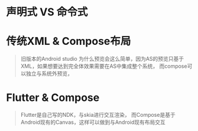 # 声明式 VS 命令式

# 传统XML & Compose布局
> 旧版本的Android studio 为什么预览会这么简单，因为AS的预览只基于XML，如果想要达到完全体效果需要在AS中集成整个系统，
> 而compose可以独立与系统外预览，
> 

# Flutter & Compose
> Flutter是自己写的NDK，与skia进行交互渲染，
> 而Compose是基于Android现有的Canvas，这样可以做到与Android现有布局交互